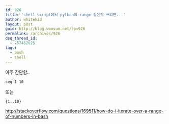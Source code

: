 ```yaml
---
id: 926
title: 'shell script에서 python의 range 같은것 쓰려면...'
author: whitekid
layout: post
guid: http://blog.woosum.net/?p=926
permalink: /archives/926
dsq_thread_id:
  - 757452625
tags:
  - bash
  - shell
---
```

아주 간단함..

    seq 1 10

또는

    {1..10}

http://stackoverflow.com/questions/169511/how-do-i-iterate-over-a-range-of-numbers-in-bash